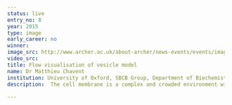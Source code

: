 ```yaml
---
status: live
entry_no: 8
year: 2015
type: image 
early_career: no 
winner: 
image_src: http://www.archer.ac.uk/about-archer/news-events/events/image-comp/gallery-2015/08_Entry_800.jpg
video_src: 
title: Flow visualisation of vesicle model
name: Dr Matthieu Chavent
institution: University of Oxford, SBCB Group, Department of Biochemistry
description:  The cell membrane is a complex and crowded environment with different types of molecules such as lipids and proteins which are  in a dynamic equilibrium. To try to better understand this dynamic behaviour, it is possible to develop theoretical models mimicking  this membrane. Animating such models can be very challenging. Thus we used calculations launched on ARCHER computer to see how the  constituents of this membrane interact together. Inspired by approaches in physics to depict wind or ocean currents we developed a  new way to display collective movements of lipids molecules constituting the <a href="http://sbcb.bioch.ox.ac.uk/flows/">membrane model</a>.   This visualization allows displaying flow-like movements of lipids in a vesicle model (made by Dr Tyler Reddy&colon; goo.gl/KO7lrU). Image  made with Paraview and rendered with Blender.	
  
---
```

